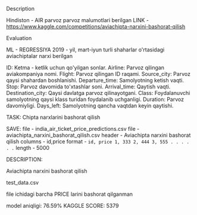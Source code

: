 Description

Hindiston - AIR parvoz parvoz malumotlari berilgan
LINK - https://www.kaggle.com/competitions/aviachipta-narxini-bashorat-qilish
<!-- -------------------- -->
Evaluation

ML - REGRESSIYA
2019 - yil, mart-iyun
turli shaharlar o'rtasidagi aviachiptalar narxi berilgan


<!-- -------------------- -->
ID: Ketma - ketlik uchun qo'yilgan sonlar.
Airline: Parvoz qilingan aviakompaniya nomi.
Flight: Parvoz qilingan ID raqami.
Source_city: Parvoz qaysi shahardan boshlanishi.
Departure_time: Samolyotning ketish vaqti.
Stop: Parvoz davomida to'xtashlar soni.
Arrival_time: Qaytish vaqti.
Destination_city: Qaysi davlatga parvoz qilinayotgani.
Class: Foydalanuvchi samolyotning qaysi klass turidan foydalanib uchganligi.
Duration: Parvoz davomiyligi.
Days_left: Samolyotning qancha vaqtdan keyin qaytishi.
<!-- -------------------- -->
TASK:
Chipta narxlarini bashorat qilish

SAVE:
file - india_air_ticket_price_predictions.csv
file - aviachipta_narxini_bashorat_qilish.csv
header - Aviachipta narxini bashorat qilish
columns - id,price
format - ``` id, price 1, 333 2, 444 3, 555 . . . . . . ```
length - 5000





DESCRIPTION:

Aviachipta narxini bashorat qilish

test_data.csv 

file ichidagi barcha PRICE larini bashorat qilganman

model aniqligi: 76.59%
KAGGLE SCORE: 5379